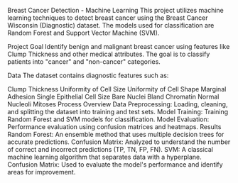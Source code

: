 Breast Cancer Detection - Machine Learning
This project utilizes machine learning techniques to detect breast cancer using the Breast Cancer Wisconsin (Diagnostic) dataset. The models used for classification are Random Forest and Support Vector Machine (SVM).

Project Goal
Identify benign and malignant breast cancer using features like Clump Thickness and other medical attributes. The goal is to classify patients into "cancer" and "non-cancer" categories.

Data
The dataset contains diagnostic features such as:

Clump Thickness
Uniformity of Cell Size
Uniformity of Cell Shape
Marginal Adhesion
Single Epithelial Cell Size
Bare Nuclei
Bland Chromatin
Normal Nucleoli
Mitoses
Process Overview
Data Preprocessing: Loading, cleaning, and splitting the dataset into training and test sets.
Model Training: Training Random Forest and SVM models for classification.
Model Evaluation: Performance evaluation using confusion matrices and heatmaps.
Results
Random Forest: An ensemble method that uses multiple decision trees for accurate predictions.
Confusion Matrix: Analyzed to understand the number of correct and incorrect predictions (TP, TN, FP, FN).
SVM: A classical machine learning algorithm that separates data with a hyperplane.
Confusion Matrix: Used to evaluate the model's performance and identify areas for improvement.
